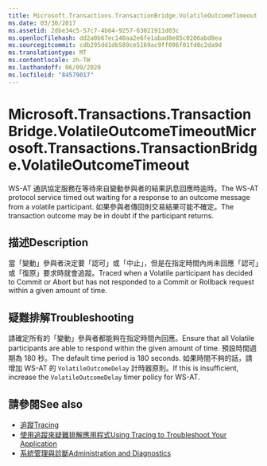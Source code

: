 ```yaml
---
title: Microsoft.Transactions.TransactionBridge.VolatileOutcomeTimeout
ms.date: 03/30/2017
ms.assetid: 2dbe34c5-57c7-4b64-9257-63021911d03c
ms.openlocfilehash: dd2a0b67ec140aa2e6fe1abad8e85c0206abd8ea
ms.sourcegitcommit: cdb295dd1db589ce5169ac9ff096f01fd0c2da9d
ms.translationtype: MT
ms.contentlocale: zh-TW
ms.lasthandoff: 06/09/2020
ms.locfileid: "84579017"
---
```

# <a name="microsofttransactionstransactionbridgevolatileoutcometimeout"></a><span data-ttu-id="8d889-102">Microsoft.Transactions.TransactionBridge.VolatileOutcomeTimeout</span><span class="sxs-lookup"><span data-stu-id="8d889-102">Microsoft.Transactions.TransactionBridge.VolatileOutcomeTimeout</span></span>
<span data-ttu-id="8d889-103">WS-AT 通訊協定服務在等待來自變動參與者的結果訊息回應時逾時。</span><span class="sxs-lookup"><span data-stu-id="8d889-103">The WS-AT protocol service timed out waiting for a response to an outcome message from a volatile participant.</span></span> <span data-ttu-id="8d889-104">如果參與者傳回則交易結果可能不確定。</span><span class="sxs-lookup"><span data-stu-id="8d889-104">The transaction outcome may be in doubt if the participant returns.</span></span>  
  
## <a name="description"></a><span data-ttu-id="8d889-105">描述</span><span class="sxs-lookup"><span data-stu-id="8d889-105">Description</span></span>  
 <span data-ttu-id="8d889-106">當「變動」參與者決定要「認可」或「中止」，但是在指定時間內尚未回應「認可」或「復原」要求時就會追蹤。</span><span class="sxs-lookup"><span data-stu-id="8d889-106">Traced when a Volatile participant has decided to Commit or Abort but has not responded to a Commit or Rollback request within a given amount of time.</span></span>  
  
## <a name="troubleshooting"></a><span data-ttu-id="8d889-107">疑難排解</span><span class="sxs-lookup"><span data-stu-id="8d889-107">Troubleshooting</span></span>  
 <span data-ttu-id="8d889-108">請確定所有的「變動」參與者都能夠在指定時間內回應。</span><span class="sxs-lookup"><span data-stu-id="8d889-108">Ensure that all Volatile participants are able to respond within the given amount of time.</span></span> <span data-ttu-id="8d889-109">預設時間週期為 180 秒。</span><span class="sxs-lookup"><span data-stu-id="8d889-109">The default time period is 180 seconds.</span></span>  <span data-ttu-id="8d889-110">如果時間不夠的話，請增加 WS-AT 的 `VolatileOutcomeDelay` 計時器原則。</span><span class="sxs-lookup"><span data-stu-id="8d889-110">If this is insufficient, increase the `VolatileOutcomeDelay` timer policy for WS-AT.</span></span>  
  
## <a name="see-also"></a><span data-ttu-id="8d889-111">請參閱</span><span class="sxs-lookup"><span data-stu-id="8d889-111">See also</span></span>

- [<span data-ttu-id="8d889-112">追蹤</span><span class="sxs-lookup"><span data-stu-id="8d889-112">Tracing</span></span>](index.md)
- [<span data-ttu-id="8d889-113">使用追蹤來疑難排解應用程式</span><span class="sxs-lookup"><span data-stu-id="8d889-113">Using Tracing to Troubleshoot Your Application</span></span>](using-tracing-to-troubleshoot-your-application.md)
- [<span data-ttu-id="8d889-114">系統管理與診斷</span><span class="sxs-lookup"><span data-stu-id="8d889-114">Administration and Diagnostics</span></span>](../index.md)
